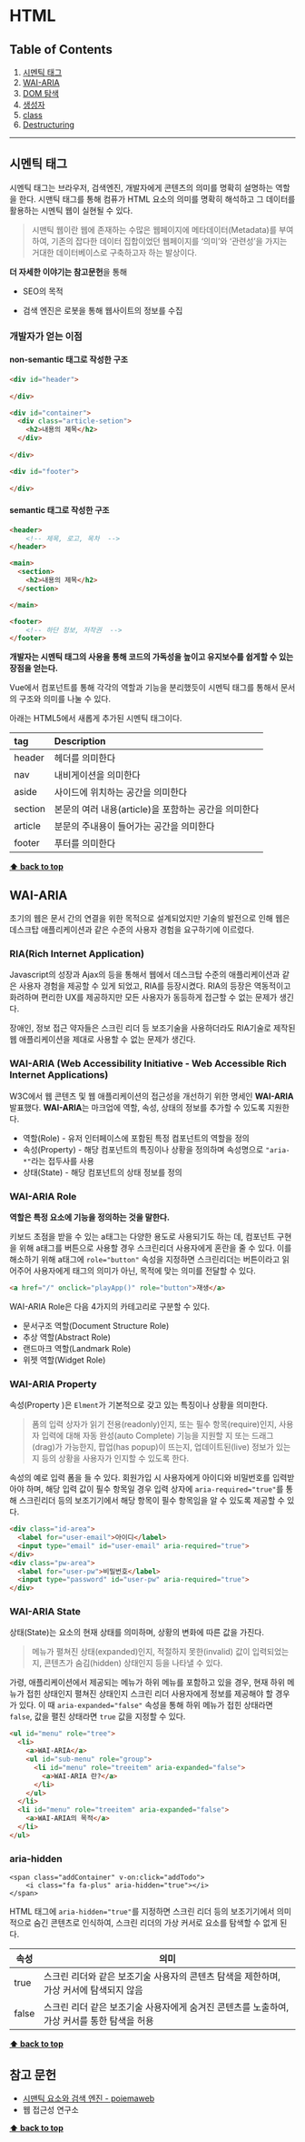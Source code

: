 # HTML



## Table of Contents



1. [시멘틱 태그](#시멘틱-태그)
5. [WAI-ARIA](#WAI-ARIA)
1. [DOM 탐색](#DOM-탐색)
1. [생성자](#생성자)
1. [class](#class)
1. [Destructuring](#destructuring)

---



## 시멘틱 태그 

시멘틱 태그는 브라우저, 검색엔진, 개발자에게 콘텐츠의 의미를 명확히 설명하는 역할을 한다. 시맨틱 태그를 통해 컴퓨가 HTML 요소의 의미를 명확히 해석하고 그 데이터를 활용하는 시멘틱 웹이 실현될 수 있다.

> 시맨틱 웹이란 웹에 존재하는 수많은 웹페이지에 메타데이터(Metadata)를 부여하여, 기존의 잡다한 데이터 집합이었던 웹페이지를 ‘의미’와 ‘관련성’을 가지는 거대한 데이터베이스로 구축하고자 하는 발상이다.

**더 자세한 이야기는 참고문헌**을 통해

- SEO의 목적

- 검색 엔진은 로봇을 통해 웹사이트의 정보를 수집

  

### 개발자가 얻는 이점

#### non-semantic 태그로 작성한 구조

```html
<div id="header">
  
</div>

<div id="container">
  <div class="article-setion">
  	<h2>내용의 제목</h2>
  </div>
  
</div>

<div id="footer">
  
</div>
```

#### semantic 태그로 작성한 구조

```html
<header>
	<!-- 제목, 로고, 목차  -->
</header>

<main>
  <section>
  	<h2>내용의 제목</h2>
  </section>

</main>

<footer>
	<!-- 하단 정보, 저작권  -->
</footer>
```

**개발자는 시멘틱 태그의 사용을 통해 코드의 가독성을 높이고 유지보수를 쉽게할 수 있는 장점을 얻는다.**

Vue에서 컴포넌트를 통해 각각의 역할과 기능을 분리했듯이 시멘틱 태그를 통해서 문서의 구조와 의미를 나눌 수 있다. 

아래는 HTML5에서 새롭게 추가된 시멘틱 태그이다.

| tag     | Description                                          |
| :------ | :--------------------------------------------------- |
| header  | 헤더를 의미한다                                      |
| nav     | 내비게이션을 의미한다                                |
| aside   | 사이드에 위치하는 공간을 의미한다                    |
| section | 본문의 여러 내용(article)을 포함하는 공간을 의미한다 |
| article | 분문의 주내용이 들어가는 공간을 의미한다             |
| footer  | 푸터를 의미한다                                      |

**[⬆ back to top](#table-of-contents)**



## WAI-ARIA

초기의 웹은 문서 간의 연결을 위한 목적으로 설계되었지만 기술의 발전으로 인해 웹은 데스크탑 애플리케이션과 같은 수준의 사용자 경험을 요구하기에 이르렀다.

### RIA(Rich Internet Application)

Javascript의 성장과 Ajax의 등을 통해서 웹에서 데스크탑 수준의 애플리케이션과 같은 사용자 경험을 제공할 수 있게 되었고,  RIA를 등장시켰다.  RIA의 등장은 역동적이고 화려하며 편리한 UX를 제공하지만 모든 사용자가 동등하게 접근할 수 없는 문제가 생긴다.

장애인, 정보 접근 약자들은 스크린 리더 등 보조기술을 사용하더라도 RIA기술로 제작된 웹 애플리케이션을 제대로 사용할 수 없는 문제가 생긴다.

### WAI-ARIA (Web Accessibility Initiative - Web Accessible Rich Internet Applications)

W3C에서 웹 콘텐츠 및 웹 애플리케이션의 접근성을 개선하기 위한 명세인 **WAI-ARIA** 발표했다. **WAI-ARIA**는 마크업에 역할, 속성, 상태의 정보를 추가할 수 있도록 지원한다. 

- 역할(Role) - 유저 인터페이스에 포함된 특정 컴포넌트의 역할을 정의
- 속성(Property) - 해당 컴포넌트의 특징이나 상황을 정의하며 속성명으로 `"aria-*"`라는 접두사를 사용
- 상태(State) - 해당 컴포넌트의 상태 정보를 정의 

### WAI-ARIA Role

**역할은 특정 요소에 기능을 정의하는 것을 말한다.**

키보드 초점을 받을 수 있는 a태그는 다양한 용도로 사용되기도 하는 데, 컴포넌트 구현을 위해 a태그를 버튼으로 사용할 경우 스크린리더 사용자에게 혼란을 줄 수 있다. 이를 해소하기 위해 a태그에 `role="button"` 속성을 지정하면 스크린리더는 버튼이라고 읽어주어 사용자에게 태그의 의미가 아닌, 목적에 맞는 의미를 전달할 수 있다.

```html
<a href="/" onclick="playApp()" role="button">재생</a>
```

WAI-ARIA Role은 다음 4가지의 카테고리로 구분할 수 있다.

- 문서구조 역할(Document Structure Role)
- 추상 역할(Abstract Role)
- 랜드마크 역할(Landmark Role)
- 위젯 역할(Widget Role)

### WAI-ARIA Property 

속성(Property )은 `Elment`가 기본적으로 갖고 있는 특징이나 상황을 의미한다. 

> 폼의 입력 상자가 읽기 전용(readonly)인지, 또는 필수 항목(require)인지, 사용자 입력에 대해 자동 완성(auto Complete) 기능을 지원할 지 또는 드래그(drag)가 가능한지, 팝업(has popup)이 뜨는지, 업데이트된(live) 정보가 있는지 등의 상황을 사용자가 인지할 수 있도록 한다.

속성의 예로 입력 폼을 들 수 있다. 회원가입 시 사용자에게 아이디와 비밀번호를 입력받아야 하며, 해당 입력 값이 필수 항목일 경우 입력 상자에 `aria-required="true"`를 통해 스크린리더 등의 보조기기에서 해당 항목이 필수 항목임을 알 수 있도록 제공할 수 있다. 

```html
<div class="id-area">
  <label for="user-email">아이디</label>
  <input type="email" id="user-email" aria-required="true">
</div>
<div class="pw-area">
  <label for="user-pw">비밀번호</label>
  <input type="password" id="user-pw" aria-required="true">
</div>
```



### WAI-ARIA State

상태(State)는 요소의 현재 상태를 의미하며, 상황의 변화에 따른 값을 가진다. 

> 메뉴가 펼쳐진 상태(expanded)인지, 적절하지 못한(invalid) 값이 입력되었는지, 콘텐츠가 숨김(hidden) 상태인지 등을 나타낼 수 있다.

가령, 애플리케이션에서 제공되는 메뉴가 하위 메뉴를 포함하고 있을 경우, 현재 하위 메뉴가 접힌 상태인지 펼쳐진 상태인지 스크린 리더 사용자에게 정보를 제공해야 할 경우가 있다. 이 때 `aria-expanded="false"` 속성을 통해 하위 메뉴가 접힌 상태라면 `false`, 값을 펼친 상태라면 `true` 값을 지정할 수 있다.

```html
<ul id="menu" role="tree">
  <li>
  	<a>WAI-ARIA</a>
    <ul id="sub-menu" role="group">
      <li id="menu" role="treeitem" aria-expanded="false">
      	<a>WAI-ARIA 란?</a>
      </li>
    </ul>
  </li>
  <li id="menu" role="treeitem" aria-expanded="false">
  	<a>WAI-ARIA의 목적</a>
  </li>
</ul>
```



### aria-hidden

```vue
<span class="addContainer" v-on:click="addTodo">
	<i class="fa fa-plus" aria-hidden="true"></i>
</span>
```

HTML 태그에 `aria-hidden="true"`를 지정하면 스크린 리더 등의 보조기기에서 의미적으로 숨긴 콘텐츠로 인식하여, 스크린 리더의 가상 커서로 요소를 탐색할 수 없게 된다.

| 속성  | 의미                                                         |
| ----- | ------------------------------------------------------------ |
| true  | 스크린 리더와 같은 보조기술 사용자의 콘텐츠 탐색을 제한하며, 가상 커서에 탐색되지 않음 |
| false | 스크린 리더 같은 보조기술 사용자에게 숨겨진 콘텐츠를 노출하여, 가상 커서를 통한 탐색을 허용 |

**[⬆ back to top](#table-of-contents)**





## 참고 문헌

- [시맨틱 요소와 검색 엔진 - poiemaweb](https://poiemaweb.com/html5-semantic-web)
- 웹 접근성 연구소

**[⬆ back to top](#table-of-contents)**